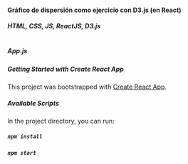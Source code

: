 #### Gráfico de dispersión como ejercicio con D3.js (en React)

##### HTML, CSS, JS, ReactJS, D3.js

#

##### App.js

##### Getting Started with Create React App

This project was bootstrapped with [Create React App](https://github.com/facebook/create-react-app).

##### Available Scripts

In the project directory, you can run:

##### `npm install`

##### `npm start`
